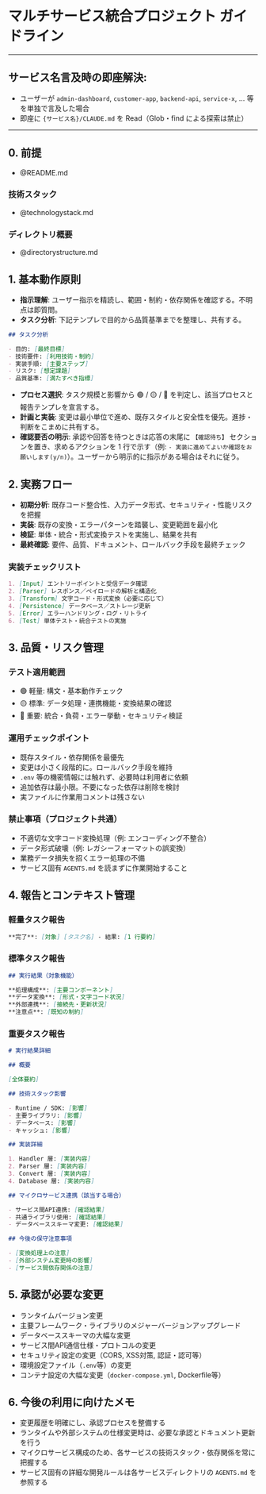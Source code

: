 # マルチサービス統合プロジェクト ガイドライン

---

## サービス名言及時の即座解決:

- ユーザーが `admin-dashboard`, `customer-app`, `backend-api`, `service-x`, ... 等を単独で言及した場合
- 即座に `{サービス名}/CLAUDE.md` を Read（Glob・find による探索は禁止）

---

## 0. 前提

- @README.md

### 技術スタック

- @technologystack.md

### ディレクトリ概要

- @directorystructure.md

## 1. 基本動作原則

- **指示理解**: ユーザー指示を精読し、範囲・制約・依存関係を確認する。不明点は即質問。
- **タスク分析**: 下記テンプレで目的から品質基準までを整理し、共有する。

```markdown
## タスク分析

- 目的: [最終目標]
- 技術要件: [利用技術・制約]
- 実装手順: [主要ステップ]
- リスク: [想定課題]
- 品質基準: [満たすべき指標]
```

- **プロセス選択**: タスク規模と影響から 🟢 / 🟡 / 🔴 を判定し、該当プロセスと報告テンプレを宣言する。
- **計画と実装**: 変更は最小単位で進め、既存スタイルと安全性を優先。進捗・判断をこまめに共有する。
- **確認要否の明示**: 承認や回答を待つときは応答の末尾に `【確認待ち】` セクションを置き、求めるアクションを 1 行で示す（例: `- 実装に進めてよいか確認をお願いします(y/n)`）。ユーザーから明示的に指示がある場合はそれに従う。

## 2. 実務フロー

- **初期分析**: 既存コード整合性、入力データ形式、セキュリティ・性能リスクを把握
- **実装**: 既存の変換・エラーパターンを踏襲し、変更範囲を最小化
- **検証**: 単体・統合・形式変換テストを実施し、結果を共有
- **最終確認**: 要件、品質、ドキュメント、ロールバック手段を最終チェック

### 実装チェックリスト

```markdown
1. [Input] エントリーポイントと受信データ確認
2. [Parser] レスポンス／ペイロードの解析と構造化
3. [Transform] 文字コード・形式変換（必要に応じて）
4. [Persistence] データベース／ストレージ更新
5. [Error] エラーハンドリング・ログ・リトライ
6. [Test] 単体テスト・統合テストの実施
```

## 3. 品質・リスク管理

### テスト適用範囲

- 🟢 軽量: 構文・基本動作チェック
- 🟡 標準: データ処理・連携機能・変換結果の確認
- 🔴 重要: 統合・負荷・エラー挙動・セキュリティ検証

### 運用チェックポイント

- 既存スタイル・依存関係を最優先
- 変更は小さく段階的に。ロールバック手段を維持
- `.env` 等の機密情報には触れず、必要時は利用者に依頼
- 追加依存は最小限。不要になった依存は削除を検討
- 実ファイルに作業用コメントは残さない

### 禁止事項（プロジェクト共通）

- 不適切な文字コード変換処理（例: エンコーディング不整合）
- データ形式破壊（例: レガシーフォーマットの誤変換）
- 業務データ損失を招くエラー処理の不備
- サービス固有 `AGENTS.md` を読まずに作業開始すること

## 4. 報告とコンテキスト管理

### 軽量タスク報告

```markdown
**完了**: [対象] [タスク名] - 結果: [1 行要約]
```

### 標準タスク報告

```markdown
## 実行結果（対象機能）

**処理構成**: [主要コンポーネント]
**データ変換**: [形式・文字コード状況]
**外部連携**: [接続先・更新状況]
**注意点**: [既知の制約]
```

### 重要タスク報告

```markdown
# 実行結果詳細

## 概要

[全体要約]

## 技術スタック影響

- Runtime / SDK: [影響]
- 主要ライブラリ: [影響]
- データベース: [影響]
- キャッシュ: [影響]

## 実装詳細

1. Handler 層: [実装内容]
2. Parser 層: [実装内容]
3. Convert 層: [実装内容]
4. Database 層: [実装内容]

## マイクロサービス連携（該当する場合）

- サービス間API連携: [確認結果]
- 共通ライブラリ使用: [確認結果]
- データベーススキーマ変更: [確認結果]

## 今後の保守注意事項

- [変換処理上の注意]
- [外部システム変更時の影響]
- [サービス間依存関係の注意]
```

## 5. 承認が必要な変更

- ランタイムバージョン変更
- 主要フレームワーク・ライブラリのメジャーバージョンアップグレード
- データベーススキーマの大幅な変更
- サービス間API通信仕様・プロトコルの変更
- セキュリティ設定の変更（CORS, XSS対策, 認証・認可等）
- 環境設定ファイル（`.env`等）の変更
- コンテナ設定の大幅な変更（`docker-compose.yml`, Dockerfile等）

## 6. 今後の利用に向けたメモ

- 変更履歴を明確にし、承認プロセスを整備する
- ランタイムや外部システムの仕様変更時は、必要な承認とドキュメント更新を行う
- マイクロサービス構成のため、各サービスの技術スタック・依存関係を常に把握する
- サービス固有の詳細な開発ルールは各サービスディレクトリの `AGENTS.md` を参照する
